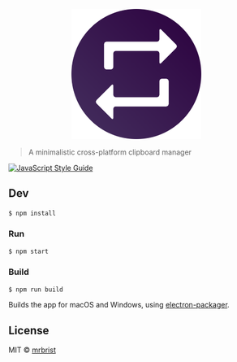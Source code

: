 <p align="center">
  <img src="./img/logo.svg" width="256" height="256"/> <br>
</p>

> A minimalistic cross-platform clipboard manager

[![JavaScript Style Guide](https://cdn.rawgit.com/standard/standard/master/badge.svg)](https://github.com/standard/standard)

## Dev

```
$ npm install
```

### Run

```
$ npm start
```

### Build

```
$ npm run build
```

Builds the app for macOS and Windows, using [electron-packager](https://github.com/electron-userland/electron-packager).


## License

MIT © [mrbrist](https://github.com/mrbrist/repaste)
